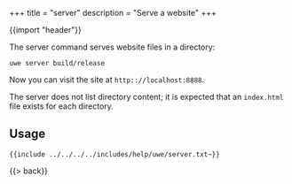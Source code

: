 +++
title = "server"
description = "Serve a website"
+++

{{import "header"}}

The server command serves website files in a directory:

```text
uwe server build/release
```

Now you can visit the site at `http:://localhost:8888`.

The server does not list directory content; it is expected that an `index.html` file exists for each directory.

## Usage

```text
{{include ../../../../includes/help/uwe/server.txt~}}
```

{{> back}}
